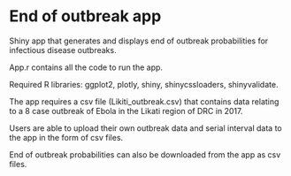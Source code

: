 # End of outbreak app
Shiny app that generates and displays end of outbreak probabilities for infectious disease outbreaks.

App.r contains all the code to run the app.

Required R libraries: ggplot2, plotly, shiny, shinycssloaders, shinyvalidate.

The app requires a csv file (Likiti_outbreak.csv) that contains data relating to a 8 case outbreak of Ebola in the Likati region of DRC in 2017. 

Users are able to upload their own outbreak data and serial interval data to the app in the form of csv files.  

End of outbreak probabilities can also be downloaded from the app as csv files.
